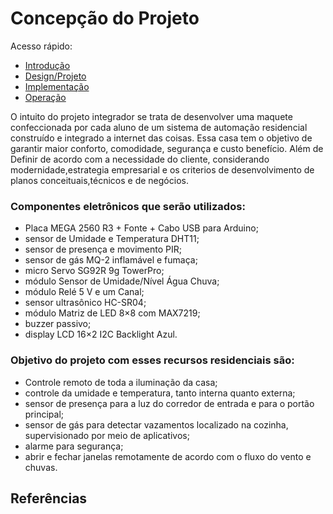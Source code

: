 # Concepção do Projeto

Acesso rápido:
  - [Introdução](./README.md)
  - [Design/Projeto](./design.md)
  - [Implementação](./implementacao.md)
  - [Operação](./operacao.md)

<p>
O intuito do projeto integrador se trata de desenvolver uma maquete confeccionada por cada aluno de um sistema de automação residencial construído e integrado a internet das coisas. Essa casa tem o objetivo de garantir maior conforto, comodidade, segurança e custo benefício. Além de
Definir  de acordo com a necessidade do cliente, considerando modernidade,estrategia empresarial e os criterios de desenvolvimento  de planos conceituais,técnicos e  de negócios.
  
### Componentes eletrônicos que serão utilizados:

* Placa MEGA 2560 R3 + Fonte + Cabo USB para Arduino;
*	sensor de Umidade e Temperatura DHT11;
*	sensor de presença e movimento PIR;
*	sensor de gás MQ-2 inflamável e fumaça;
* micro Servo SG92R 9g TowerPro;
*	módulo Sensor de Umidade/Nível Água Chuva;
*	módulo Relé 5 V e um Canal;
*	sensor ultrasônico HC-SR04;
*	módulo Matriz de LED 8×8 com MAX7219;
*	buzzer passivo;
*	display LCD 16×2 I2C Backlight Azul.

  ### Objetivo do projeto com esses recursos residenciais são:
  
* Controle remoto de toda a iluminação da casa;
*  controle da umidade e temperatura, tanto interna quanto externa;
*  sensor de presença para a luz do corredor de entrada e para o portão principal;
*  sensor de gás para detectar vazamentos localizado na cozinha, supervisionado por meio de aplicativos;
*  alarme para segurança;
*  abrir e fechar janelas remotamente de acordo com o fluxo do vento e chuvas.

## Referências
